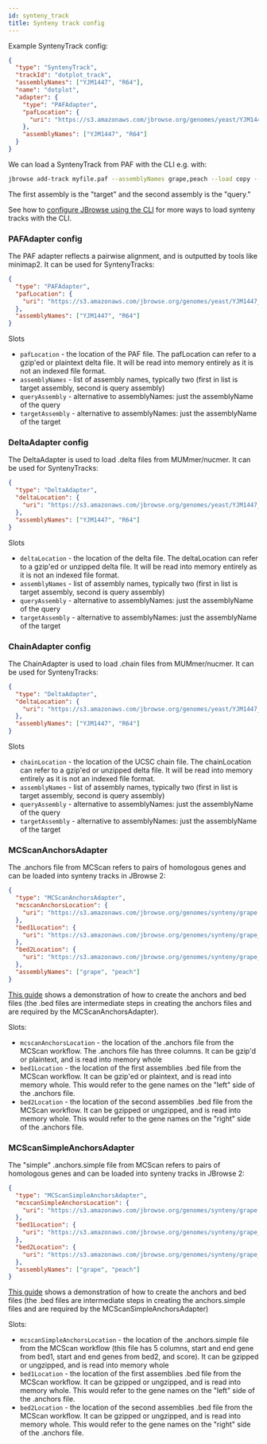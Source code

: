 ```yaml
---
id: synteny_track
title: Synteny track config
---
```


Example SyntenyTrack config:

```json
{
  "type": "SyntenyTrack",
  "trackId": "dotplot_track",
  "assemblyNames": ["YJM1447", "R64"],
  "name": "dotplot",
  "adapter": {
    "type": "PAFAdapter",
    "pafLocation": {
      "uri": "https://s3.amazonaws.com/jbrowse.org/genomes/yeast/YJM1447_vs_R64.paf"
    },
    "assemblyNames": ["YJM1447", "R64"]
  }
}
```

We can load a SyntenyTrack from PAF with the CLI e.g. with:

```bash
jbrowse add-track myfile.paf --assemblyNames grape,peach --load copy --out /var/www/html/jbrowse2
```

The first assembly is the "target" and the second assembly is the "query."

See how to
[configure JBrowse using the CLI](/docs/quickstart_web/#adding-a-synteny-track-from-a-paf-file)
for more ways to load synteny tracks with the CLI.

### PAFAdapter config

The PAF adapter reflects a pairwise alignment, and is outputted by tools like
minimap2. It can be used for SyntenyTracks:

```json
{
  "type": "PAFAdapter",
  "pafLocation": {
    "uri": "https://s3.amazonaws.com/jbrowse.org/genomes/yeast/YJM1447_vs_R64.paf"
  },
  "assemblyNames": ["YJM1447", "R64"]
}
```

Slots

- `pafLocation` - the location of the PAF file. The pafLocation can refer to a
  gzip'ed or plaintext delta file. It will be read into memory entirely as it is
  not an indexed file format.
- `assemblyNames` - list of assembly names, typically two (first in list is
  target assembly, second is query assembly)
- `queryAssembly` - alternative to assemblyNames: just the assemblyName of the
  query
- `targetAssembly` - alternative to assemblyNames: just the assemblyName of the
  target

### DeltaAdapter config

The DeltaAdapter is used to load .delta files from MUMmer/nucmer. It can be used
for SyntenyTracks:

```json
{
  "type": "DeltaAdapter",
  "deltaLocation": {
    "uri": "https://s3.amazonaws.com/jbrowse.org/genomes/yeast/YJM1447_vs_R64.paf"
  },
  "assemblyNames": ["YJM1447", "R64"]
}
```

Slots

- `deltaLocation` - the location of the delta file. The deltaLocation can refer
  to a gzip'ed or unzipped delta file. It will be read into memory entirely as
  it is not an indexed file format.
- `assemblyNames` - list of assembly names, typically two (first in list is
  target assembly, second is query assembly)
- `queryAssembly` - alternative to assemblyNames: just the assemblyName of the
  query
- `targetAssembly` - alternative to assemblyNames: just the assemblyName of the
  target

### ChainAdapter config

The ChainAdapter is used to load .chain files from MUMmer/nucmer. It can be used
for SyntenyTracks:

```json
{
  "type": "DeltaAdapter",
  "deltaLocation": {
    "uri": "https://s3.amazonaws.com/jbrowse.org/genomes/yeast/YJM1447_vs_R64.paf"
  },
  "assemblyNames": ["YJM1447", "R64"]
}
```

Slots

- `chainLocation` - the location of the UCSC chain file. The chainLocation can
  refer to a gzip'ed or unzipped delta file. It will be read into memory
  entirely as it is not an indexed file format.
- `assemblyNames` - list of assembly names, typically two (first in list is
  target assembly, second is query assembly)
- `queryAssembly` - alternative to assemblyNames: just the assemblyName of the
  query
- `targetAssembly` - alternative to assemblyNames: just the assemblyName of the
  target

### MCScanAnchorsAdapter

The .anchors file from MCScan refers to pairs of homologous genes and can be
loaded into synteny tracks in JBrowse 2:

```json
{
  "type": "MCScanAnchorsAdapter",
  "mcscanAnchorsLocation": {
    "uri": "https://s3.amazonaws.com/jbrowse.org/genomes/synteny/grape.peach.anchors.gz"
  },
  "bed1Location": {
    "uri": "https://s3.amazonaws.com/jbrowse.org/genomes/synteny/grape_vs_peach/grape.bed.gz"
  },
  "bed2Location": {
    "uri": "https://s3.amazonaws.com/jbrowse.org/genomes/synteny/grape_vs_peach/peach.bed.gz"
  },
  "assemblyNames": ["grape", "peach"]
}
```

[This guide](<https://github.com/tanghaibao/jcvi/wiki/MCscan-(Python-version)>)
shows a demonstration of how to create the anchors and bed files (the .bed files
are intermediate steps in creating the anchors files and are required by the
MCScanAnchorsAdapter).

Slots:

- `mcscanAnchorsLocation` - the location of the .anchors file from the MCScan
  workflow. The .anchors file has three columns. It can be gzip'd or plaintext,
  and is read into memory whole
- `bed1Location` - the location of the first assemblies .bed file from the
  MCScan workflow. It can be gzip'ed or plaintext, and is read into memory
  whole. This would refer to the gene names on the "left" side of the .anchors
  file.
- `bed2Location` - the location of the second assemblies .bed file from the
  MCScan workflow. It can be gzipped or ungzipped, and is read into memory
  whole. This would refer to the gene names on the "right" side of the .anchors
  file.

### MCScanSimpleAnchorsAdapter

The "simple" .anchors.simple file from MCScan refers to pairs of homologous
genes and can be loaded into synteny tracks in JBrowse 2:

```json
{
  "type": "MCScanSimpleAnchorsAdapter",
  "mcscanSimpleAnchorsLocation": {
    "uri": "https://s3.amazonaws.com/jbrowse.org/genomes/synteny/grape.peach.anchors.simple.gz"
  },
  "bed1Location": {
    "uri": "https://s3.amazonaws.com/jbrowse.org/genomes/synteny/grape_vs_peach/grape.bed.gz"
  },
  "bed2Location": {
    "uri": "https://s3.amazonaws.com/jbrowse.org/genomes/synteny/grape_vs_peach/peach.bed.gz"
  },
  "assemblyNames": ["grape", "peach"]
}
```

[This guide](<https://github.com/tanghaibao/jcvi/wiki/MCscan-(Python-version)>)
shows a demonstration of how to create the anchors and bed files (the .bed files
are intermediate steps in creating the anchors.simple files and are required by
the MCScanSimpleAnchorsAdapter)

Slots:

- `mcscanSimpleAnchorsLocation` - the location of the .anchors.simple file from
  the MCScan workflow (this file has 5 columns, start and end gene from bed1,
  start and end genes from bed2, and score). It can be gzipped or ungzipped, and
  is read into memory whole
- `bed1Location` - the location of the first assemblies .bed file from the
  MCScan workflow. It can be gzipped or ungzipped, and is read into memory
  whole. This would refer to the gene names on the "left" side of the .anchors
  file.
- `bed2Location` - the location of the second assemblies .bed file from the
  MCScan workflow. It can be gzipped or ungzipped, and is read into memory
  whole. This would refer to the gene names on the "right" side of the .anchors
  file.
